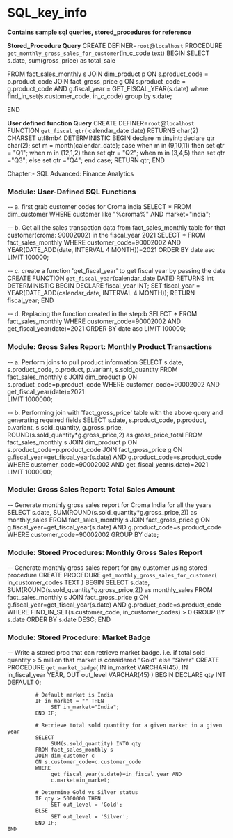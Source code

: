 # SQL_key_info
**Contains sample sql queries, stored_procedures for reference**

**Stored_Procedure Query**
CREATE DEFINER=`root`@`localhost` PROCEDURE `get_monthly_gross_sales_for_customer`(in_c_code text)
BEGIN
SELECT 
    s.date,
    sum(gross_price) as total_sale
  
FROM
    fact_sales_monthly s
        JOIN
    dim_product p ON s.product_code = p.product_code
        JOIN
    fact_gross_price g ON s.product_code = g.product_code
        AND g.fiscal_year = GET_FISCAL_YEAR(s.date)
where find_in_set(s.customer_code, in_c_code)
group by s.date;

END

**User defined function Query**
CREATE DEFINER=`root`@`localhost` FUNCTION `get_fiscal_qtr`(
calendar_date date) RETURNS char(2) CHARSET utf8mb4
    DETERMINISTIC
BEGIN
	declare m tinyint;
    declare qtr char(2);
    set m = month(calendar_date);
    case
		when m in (9,10,11) then set qtr = "Q1";
		when m in (12,1,2) then set qtr = "Q2";
        when m in (3,4,5) then set qtr ="Q3";
        else set qtr ="Q4";
    end case;
RETURN qtr;
END

Chapter:- SQL Advanced: Finance Analytics



### Module: User-Defined SQL Functions

-- a. first grab customer codes for Croma india
	SELECT * FROM dim_customer WHERE customer like "%croma%" AND market="india";

-- b. Get all the sales transaction data from fact_sales_monthly table for that customer(croma: 90002002) in the fiscal_year 2021
	SELECT * FROM fact_sales_monthly 
	WHERE 
            customer_code=90002002 AND
            YEAR(DATE_ADD(date, INTERVAL 4 MONTH))=2021 
	ORDER BY date asc
	LIMIT 100000;

-- c. create a function 'get_fiscal_year' to get fiscal year by passing the date
	CREATE FUNCTION `get_fiscal_year`(calendar_date DATE) 
	RETURNS int
    	DETERMINISTIC
	BEGIN
        	DECLARE fiscal_year INT;
        	SET fiscal_year = YEAR(DATE_ADD(calendar_date, INTERVAL 4 MONTH));
        	RETURN fiscal_year;
	END

-- d. Replacing the function created in the step:b
	SELECT * FROM fact_sales_monthly 
	WHERE 
            customer_code=90002002 AND
            get_fiscal_year(date)=2021 
	ORDER BY date asc
	LIMIT 100000;



### Module: Gross Sales Report: Monthly Product Transactions

-- a. Perform joins to pull product information
	SELECT s.date, s.product_code, p.product, p.variant, s.sold_quantity 
	FROM fact_sales_monthly s
	JOIN dim_product p
        ON s.product_code=p.product_code
	WHERE 
            customer_code=90002002 AND 
    	    get_fiscal_year(date)=2021     
	LIMIT 1000000;

-- b. Performing join with 'fact_gross_price' table with the above query and generating required fields
	SELECT 
    	    s.date, 
            s.product_code, 
            p.product, 
            p.variant, 
            s.sold_quantity, 
            g.gross_price,
            ROUND(s.sold_quantity*g.gross_price,2) as gross_price_total
	FROM fact_sales_monthly s
	JOIN dim_product p
            ON s.product_code=p.product_code
	JOIN fact_gross_price g
            ON g.fiscal_year=get_fiscal_year(s.date)
    	AND g.product_code=s.product_code
	WHERE 
    	    customer_code=90002002 AND 
            get_fiscal_year(s.date)=2021     
	LIMIT 1000000;




### Module: Gross Sales Report: Total Sales Amount

-- Generate monthly gross sales report for Croma India for all the years
	SELECT 
            s.date, 
    	    SUM(ROUND(s.sold_quantity*g.gross_price,2)) as monthly_sales
	FROM fact_sales_monthly s
	JOIN fact_gross_price g
        ON g.fiscal_year=get_fiscal_year(s.date) AND g.product_code=s.product_code
	WHERE 
             customer_code=90002002
	GROUP BY date;



### Module: Stored Procedures: Monthly Gross Sales Report

-- Generate monthly gross sales report for any customer using stored procedure
	CREATE PROCEDURE `get_monthly_gross_sales_for_customer`(
        	in_customer_codes TEXT
	)
	BEGIN
        	SELECT 
                    s.date, 
                    SUM(ROUND(s.sold_quantity*g.gross_price,2)) as monthly_sales
        	FROM fact_sales_monthly s
        	JOIN fact_gross_price g
               	    ON g.fiscal_year=get_fiscal_year(s.date)
                    AND g.product_code=s.product_code
        	WHERE 
                    FIND_IN_SET(s.customer_code, in_customer_codes) > 0
        	GROUP BY s.date
        	ORDER BY s.date DESC;
	END




### Module: Stored Procedure: Market Badge

--  Write a stored proc that can retrieve market badge. i.e. if total sold quantity > 5 million that market is considered "Gold" else "Silver"
	CREATE PROCEDURE `get_market_badge`(
        	IN in_market VARCHAR(45),
        	IN in_fiscal_year YEAR,
        	OUT out_level VARCHAR(45)
	)
	BEGIN
             DECLARE qty INT DEFAULT 0;
    
    	     # Default market is India
    	     IF in_market = "" THEN
                  SET in_market="India";
             END IF;
    
    	     # Retrieve total sold quantity for a given market in a given year
             SELECT 
                  SUM(s.sold_quantity) INTO qty
             FROM fact_sales_monthly s
             JOIN dim_customer c
             ON s.customer_code=c.customer_code
             WHERE 
                  get_fiscal_year(s.date)=in_fiscal_year AND
                  c.market=in_market;
        
             # Determine Gold vs Silver status
             IF qty > 5000000 THEN
                  SET out_level = 'Gold';
             ELSE
                  SET out_level = 'Silver';
             END IF;
	END

















































